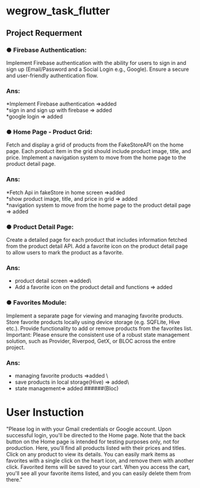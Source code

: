 # wegrow_task_flutter



## Project Requerment 
### ● Firebase Authentication:
Implement Firebase authentication with the ability for users to sign in and sign up
(Email/Password and a Social Login e.g., Google).
Ensure a secure and user-friendly authentication flow.

### Ans:
*Implement Firebase authentication =>added\
*sign in and sign up with firebase => added\
*google login => added



### ● Home Page - Product Grid:
Fetch and display a grid of products from the FakeStoreAPI on the home page.
Each product item in the grid should include product image, title, and price.
Implement a navigation system to move from the home page to the product detail page.

### Ans:
*Fetch Api in fakeStore in home screen =>added\
*show product image, title, and price in grid => added\
*navigation system to move from the home page to the product detail page => added


### ● Product Detail Page:
Create a detailed page for each product that includes information fetched from the
product detail API.
Add a favorite icon on the product detail page to allow users to mark the product as a
favorite.

### Ans:
* product detail screen =>added\
* Add a favorite icon on the product detail and functions => added


### ● Favorites Module:
Implement a separate page for viewing and managing favorite products.
Store favorite products locally using device storage (e.g. SQFLite, Hive etc.).
Provide functionality to add or remove products from the favorites list.
Important: Please ensure the consistent use of a robust state management solution, such as
Provider, Riverpod, GetX, or BLOC across the entire project.


### Ans:
*  managing favorite products =>added \
* save products in local storage(Hive) => added\
* state management=> added ######(Bloc)

# User Instuction

"Please log in with your Gmail credentials or Google account. Upon successful login, you'll be directed to the Home page. Note that the back button on the Home page is intended for testing purposes only, not for production. Here, you'll find all products listed with their prices and titles. Click on any product to view its details. You can easily mark items as favorites with a single click on the heart icon, and remove them with another click. Favorited items will be saved to your cart. When you access the cart, you'll see all your favorite items listed, and you can easily delete them from there."




